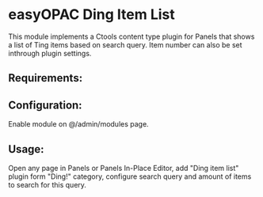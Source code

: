 easyOPAC Ding Item List
==========

This module implements a Ctools content type plugin for Panels that shows
a list of Ting items based on search query. Item number can also be set inthrough plugin settings.


## Requirements:

## Configuration:
Enable module on @/admin/modules page.

## Usage:
Open any page in Panels or Panels In-Place Editor,
add "Ding item list" plugin form "Ding!" category,
configure search query and amount of items to search for this query.

